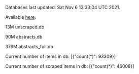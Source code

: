 Databases last updated: Sat Nov  6 13:33:04 UTC 2021. 

Available [here](https://github.com/cbeauhilton/ash-db/releases).

13M	unscraped.db

90M	abstracts.db

376M	abstracts_full.db

Current number of items in db:
[{"count(*)": 93309}]

Current number of scraped items in db:
[{"count(*)": 46008}]
